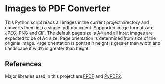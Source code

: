 Images to PDF Converter
==============

This Python script reads all images in the current project directory and converts them into a single .pdf document.
Supported image formats are JPEG, PNG and GIF.
The default page size is A4 and all input images are expected to be of A4 size. Page orientation is determined from size of the original image. Page orientation is portrait if height is greater than width and Landscape if width is greater than height.


## References

Major libraries used in this project are [FPDF](https://pypi.python.org/pypi/fpdf) and [PyPDF2](https://pypi.python.org/pypi/PyPDF2).

